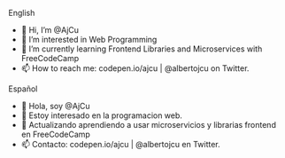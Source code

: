 English
- 👋 Hi, I’m @AjCu
- 👀 I’m interested in Web Programming 
- 🌱 I’m currently learning Frontend Libraries and Microservices with FreeCodeCamp
- 📫 How to reach me: codepen.io/ajcu | @albertojcu on Twitter.

Español
- 👋 Hola, soy @AjCu
- 👀 Estoy interesado en la programacion web. 
- 🌱 Actualizando aprendiendo a usar microservicios y librarias frontend en FreeCodeCamp
- 📫 Contacto: codepen.io/ajcu | @albertojcu en Twitter.

<!---
AjCu/AjCu is a ✨ special ✨ repository because its `README.md` (this file) appears on your GitHub profile.
You can click the Preview link to take a look at your changes.
--->
